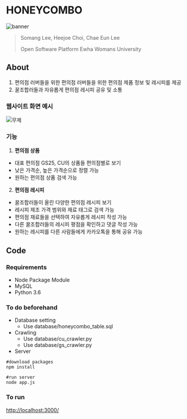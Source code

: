 # HONEYCOMBO

![banner](https://i.imgur.com/ZMCLrTX.png)

>Somang Lee, Heejoe Choi, Chae Eun Lee
>
>Open Software Platform
>Ewha Womans University

## About

1. 편의점 러버들을 위한 편의점 러버들을 위한 편의점 제품 정보 및 레시피를 제공
2. 꿀조합러들과 자유롭게 편의점 레시피 공유 및 소통

### 웹사이트 화면 예시
![무제](https://i.imgur.com/lIZ5FFQ.png)

### 기능

1. **편의점 상품**

- 대표 편의점 GS25, CU의 상품들 편의점별로 보기
- 낮은 가격순, 높은 가격순으로 정렬 가능
- 원하는 편의점 상품 검색 가능

2. **편의점 레시피**

- 꿀조합러들이 올린 다양한 편의점 레시피 보기
- 레시피 제조 가격 범위와 재료 태그로 검색 가능
- 편의점 재료들을 선택하여 자유롭게 레시피 작성 가능
- 다른 꿀조합러들의 레시피 평점을 확인하고 댓글 작성 가능
- 원하는 레시피를 다른 사람들에게 카카오톡을 통해 공유 가능

## Code

### Requirements

- Node Package Module
- MySQL
- Python 3.6

### To do beforehand

- Database setting
  + Use database/honeycombo_table.sql
- Crawling
  + Use database/cu_crawler.py
  + Use database/gs_crawler.py
- Server
```
#download packages
npm install

#run server
node app.js
```
### To run
[http://localhost:3000/](http://localhost:3000/)

